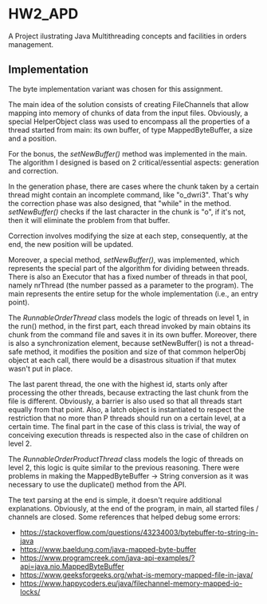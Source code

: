 # HW2_APD

A Project ilustrating Java Multithreading concepts and facilities in orders management.

## Implementation

The byte implementation variant was chosen for this assignment.

The main idea of the solution consists of creating FileChannels that allow mapping
into memory of chunks of data from the input files. Obviously, a special HelperObject
class was used to encompass all the properties of a thread started from main: its own
buffer, of type MappedByteBuffer, a size and a position.

For the bonus, the *setNewBuffer()* method was implemented in the main. The algorithm I designed is based on 2 critical/essential aspects: generation and correction.

In the generation phase, there are cases where the chunk taken by a certain thread might contain an incomplete command, like "o_dwri3". That's why the correction phase was also designed, that "while" in the method. *setNewBuffer()* checks if the last character in the chunk is "o", if it's not, then it will eliminate the problem from that buffer.

Correction involves modifying the size at each step, consequently, at the end, the new position will be updated.

Moreover, a special method, *setNewBuffer()*, was implemented, which represents the
special part of the algorithm for dividing between threads. There is also an Executor
that has a fixed number of threads in that pool, namely nrThread (the number passed
as a parameter to the program). The main represents the entire setup for the whole
implementation (i.e., an entry point).

The *RunnableOrderThread* class models the logic of threads on level 1, in the run()
method, in the first part, each thread invoked by main obtains its chunk from the
command file and saves it in its own buffer. Moreover, there is also a synchronization
element, because setNewBuffer() is not a thread-safe method, it modifies the position
and size of that common helperObj object at each call, there would be a disastrous
situation if that mutex wasn't put in place.

The last parent thread, the one with the highest id, starts only after processing
the other threads, because extracting the last chunk from the file is different.
Obviously, a barrier is also used so that all threads start equally from that point.
Also, a latch object is instantiated to respect the restriction that no more than P
threads should run on a certain level, at a certain time. The final part in the case
of this class is trivial, the way of conceiving execution threads is respected also
in the case of children on level 2.

The *RunnableOrderProductThread* class models the logic of threads on level 2, this
logic is quite similar to the previous reasoning. There were problems in making the
MappedByteBuffer -> String conversion as it was necessary to use the duplicate()
method from the API.

The text parsing at the end is simple, it doesn't require additional explanations.
Obviously, at the end of the program, in main, all started files / channels are closed.
Some references that helped debug some errors:

- https://stackoverflow.com/questions/43234003/bytebuffer-to-string-in-java
- https://www.baeldung.com/java-mapped-byte-buffer
- https://www.programcreek.com/java-api-examples/?api=java.nio.MappedByteBuffer
- https://www.geeksforgeeks.org/what-is-memory-mapped-file-in-java/
- https://www.happycoders.eu/java/filechannel-memory-mapped-io-locks/
